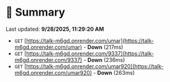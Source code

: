 # 📖 Summary
Last updated: **9/28/2025, 11:29:20 AM**

- `GET` [https://talk-m6gd.onrender.com/umar](https://talk-m6gd.onrender.com/umar) - **Down** (217ms)
- `GET` [https://talk-m6gd.onrender.com/9337](https://talk-m6gd.onrender.com/9337) - **Down** (236ms)
- `GET` [https://talk-m6gd.onrender.com/umar920](https://talk-m6gd.onrender.com/umar920) - **Down** (263ms)
